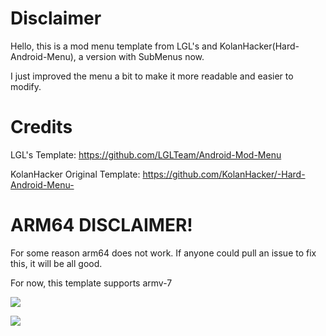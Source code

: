 # Disclaimer
Hello, this is a mod menu template from LGL's and KolanHacker(Hard-Android-Menu), a version with SubMenus now.

I just improved the menu a bit to make it more readable and easier to modify.

# Credits
LGL's Template: https://github.com/LGLTeam/Android-Mod-Menu

KolanHacker Original Template: https://github.com/KolanHacker/-Hard-Android-Menu-

# ARM64 DISCLAIMER!
For some reason arm64 does not work. If anyone could pull an issue to fix this, it will be all good.

For now, this template supports armv-7


![](https://i.imgur.com/q4KTFED.jpeg)

![](https://i.imgur.com/SY6djkG.jpeg)
